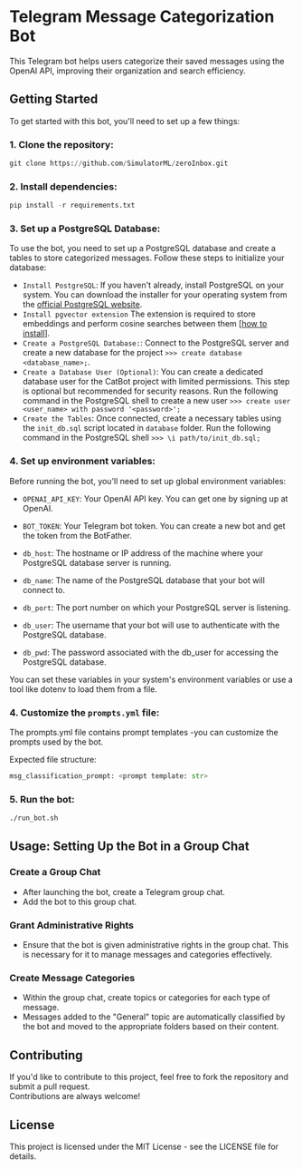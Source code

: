 # Telegram Message Categorization Bot
This Telegram bot helps users categorize their saved messages using the OpenAI API, improving their organization and search efficiency.

## Getting Started
To get started with this bot, you'll need to set up a few things:

### 1. Clone the repository:
```python
git clone https://github.com/SimulatorML/zeroInbox.git
```

### 2. Install dependencies:
```python
pip install -r requirements.txt
```

### 3. Set up a PostgreSQL Database:
To use the bot, you need to set up a PostgreSQL database and create a tables to store categorized messages. Follow these steps to initialize your database:
* `Install PostgreSQL`: If you haven't already, install PostgreSQL on your system. You can download the installer for your operating system from the [official PostgreSQL website](https://www.postgresql.org/download/).
* `Install pgvector extension` The extension is required to store embeddings and perform cosine searches between them [[how to install](https://github.com/pgvector/pgvector?tab=readme-ov-file#installation)].
* `Create a PostgreSQL Database:`: Connect to the PostgreSQL server and create a new database for the project `>>> create database <database_name>;`.
* `Create a Database User (Optional)`: You can create a dedicated database user for the CatBot project with limited permissions. This step is optional but recommended for security reasons. Run the following command in the PostgreSQL shell to create a new user `>>> create user <user_name> with password '<password>';`
* `Create the Tables`: Once connected, create a necessary tables using the `init_db.sql` script located in `database` folder. Run the following command in the PostgreSQL shell `>>> \i path/to/init_db.sql;`

### 4. Set up environment variables:
Before running the bot, you'll need to set up global environment variables:
* `OPENAI_API_KEY`: Your OpenAI API key. You can get one by signing up at OpenAI.

* `BOT_TOKEN`: Your Telegram bot token. You can create a new bot and get the token from the BotFather.
* `db_host`: The hostname or IP address of the machine where your
PostgreSQL database server is running.
* `db_name`: The name of the PostgreSQL database that your bot will connect to.
* `db_port`: The port number on which your PostgreSQL server is listening.
* `db_user`: The username that your bot will use to authenticate with the PostgreSQL database.
* `db_pwd`: The password associated with the db_user for accessing the PostgreSQL database.

You can set these variables in your system's environment variables or use a tool like dotenv to load them from a file.

### 4. Customize the `prompts.yml` file:
The prompts.yml file contains prompt templates -you can customize the prompts used by the bot.

Expected file structure:
```python
msg_classification_prompt: <prompt template: str>
```

### 5. Run the bot:
```bash
./run_bot.sh
```

## Usage: Setting Up the Bot in a Group Chat

### Create a Group Chat
* After launching the bot, create a Telegram group chat.
* Add the bot to this group chat.

### Grant Administrative Rights
* Ensure that the bot is given administrative rights in the group chat. This is necessary for it to manage messages and categories effectively.

### Create Message Categories
* Within the group chat, create topics or categories for each type of message.
* Messages added to the "General" topic are automatically classified by the bot and moved to the appropriate folders based on their content.

## Contributing
If you'd like to contribute to this project, feel free to fork the repository and submit a pull request.<br>
Contributions are always welcome!

## License
This project is licensed under the MIT License - see the LICENSE file for details.